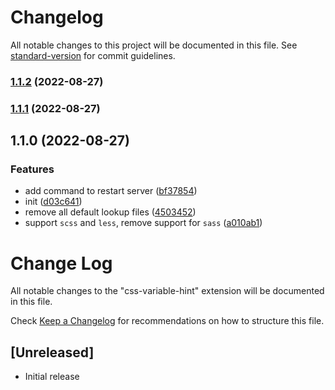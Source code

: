 # Changelog

All notable changes to this project will be documented in this file. See [standard-version](https://github.com/conventional-changelog/standard-version) for commit guidelines.

### [1.1.2](https://github.com/Arichy/css-variable-hint/compare/v1.1.1...v1.1.2) (2022-08-27)

### [1.1.1](https://github.com/Arichy/css-variable-hint/compare/v1.1.0...v1.1.1) (2022-08-27)

## 1.1.0 (2022-08-27)


### Features

* add command to restart server ([bf37854](https://github.com/Arichy/css-variable-hint/commit/bf37854361e5a7d82006314f82e7554b2d6a9ec4))
* init ([d03c641](https://github.com/Arichy/css-variable-hint/commit/d03c6413ad1a3c3cd6fa9f88f7c4bef2bff458ab))
* remove all default lookup files ([4503452](https://github.com/Arichy/css-variable-hint/commit/4503452f1dbc0581dc9b71596a9c75740fb42ba1))
* support `scss` and `less`, remove support for `sass` ([a010ab1](https://github.com/Arichy/css-variable-hint/commit/a010ab17c93c8f5ebf9c8ee65e32885d2f726b77))

# Change Log

All notable changes to the "css-variable-hint" extension will be documented in this file.

Check [Keep a Changelog](http://keepachangelog.com/) for recommendations on how to structure this file.

## [Unreleased]

- Initial release